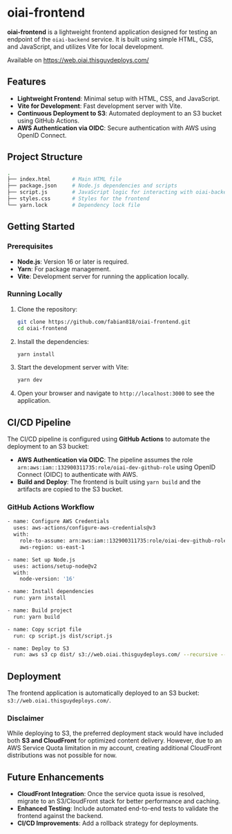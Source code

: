 # oiai-frontend

**oiai-frontend** is a lightweight frontend application designed for testing an endpoint of the `oiai-backend` service. It is built using simple HTML, CSS, and JavaScript, and utilizes Vite for local development.

Available on https://web.oiai.thisguydeploys.com/

## Features

- **Lightweight Frontend**: Minimal setup with HTML, CSS, and JavaScript.
- **Vite for Development**: Fast development server with Vite.
- **Continuous Deployment to S3**: Automated deployment to an S3 bucket using GitHub Actions.
- **AWS Authentication via OIDC**: Secure authentication with AWS using OpenID Connect.

## Project Structure

``` bash
.
├── index.html       # Main HTML file
├── package.json     # Node.js dependencies and scripts
├── script.js        # JavaScript logic for interacting with oiai-backend
├── styles.css       # Styles for the frontend
└── yarn.lock        # Dependency lock file
```

## Getting Started

### Prerequisites

- **Node.js**: Version 16 or later is required.
- **Yarn**: For package management.
- **Vite**: Development server for running the application locally.

### Running Locally

1. Clone the repository:

   ``` bash 
   git clone https://github.com/fabian818/oiai-frontend.git
   cd oiai-frontend
   ```

2. Install the dependencies:

   ``` bash 
   yarn install
   ```

3. Start the development server with Vite:

   ``` bash 
   yarn dev
   ```

4. Open your browser and navigate to `http://localhost:3000` to see the application.

## CI/CD Pipeline

The CI/CD pipeline is configured using **GitHub Actions** to automate the deployment to an S3 bucket:

- **AWS Authentication via OIDC**: The pipeline assumes the role `arn:aws:iam::132900311735:role/oiai-dev-github-role` using OpenID Connect (OIDC) to authenticate with AWS.
- **Build and Deploy**: The frontend is built using `yarn build` and the artifacts are copied to the S3 bucket.

### GitHub Actions Workflow

``` bash
- name: Configure AWS Credentials
  uses: aws-actions/configure-aws-credentials@v3
  with:
    role-to-assume: arn:aws:iam::132900311735:role/oiai-dev-github-role
    aws-region: us-east-1

- name: Set up Node.js
  uses: actions/setup-node@v2
  with:
    node-version: '16'

- name: Install dependencies
  run: yarn install

- name: Build project
  run: yarn build

- name: Copy script file
  run: cp script.js dist/script.js

- name: Deploy to S3
  run: aws s3 cp dist/ s3://web.oiai.thisguydeploys.com/ --recursive --exclude ".git/*" --exclude ".github/*"
```

## Deployment

The frontend application is automatically deployed to an S3 bucket: `s3://web.oiai.thisguydeploys.com/`.

### Disclaimer

While deploying to S3, the preferred deployment stack would have included both **S3 and CloudFront** for optimized content delivery. However, due to an AWS Service Quota limitation in my account, creating additional CloudFront distributions was not possible for now.

## Future Enhancements

- **CloudFront Integration**: Once the service quota issue is resolved, migrate to an S3/CloudFront stack for better performance and caching.
- **Enhanced Testing**: Include automated end-to-end tests to validate the frontend against the backend.
- **CI/CD Improvements**: Add a rollback strategy for deployments.
